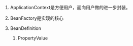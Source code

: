 1. ApplicationContext是方便用户，面向用户做的进一步封装。
2. BeanFactory是实现的核心
3. BeanDefinition

   1. PropertyValue



